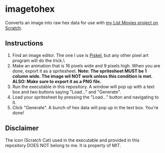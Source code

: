 # imagetohex
Converts an image into raw hex data for use with [my List Movies project on Scratch](https://scratch.mit.edu/projects/168707761/#player).
## Instructions
1. Find an image editor. The one I use is [Piskel](www.piskelapp.com), but any other pixel art program will do the trick.\
2. Make an animation that is 16 pixels wide and 9 pixels high. When you are done, export it as a spritesheet. **Note: The spritesheet MUST be 1 column wide. The image wil NOT work unless this condition is met. ALSO: Make sure to export it as a PNG file.**
3. Run the executable in this repository. A window will pop up with a text box and two buttons saying "Load..." and "Generate".
4. Load your spritesheet by pressing the "Load..." button and navigating to it.
5. Click "Generate". A bunch of hex data will pop up in the text box. You're done!
## Disclaimer
The icon (Scratch Cat) used in the executable and provided in this repository DOES NOT belong to me. It is property of MIT.
